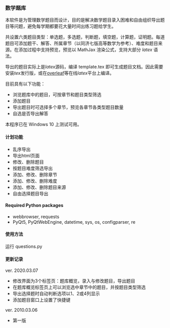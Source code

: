 ### 数学题库

本软件是为管理数学题目而设计，目的是解决数学题目录入困难和自由组织导出题目等问题，避免每学期都要花大量时间出练习题给学生。

共设置六类题目类型：单选题，多选题，判断题，填空题，计算题，证明题。每道题目可添加题干、解答、所属章节（以同济七版高等数学为参考）、难度和题目来源。在添加过程中支持预览，预览以 MathJax 渲染公式，支持大部分 $latex$ 语法。

导出的题目实际上是$latex$源码，编译 template.tex 即可生成题目文档。因此需要安装$tex$发行版，或在[overleaf](https://cn.overleaf.com/)等在线$latex$平台上编译。

目前具有以下功能：
- 浏览题库中的题目，可按章节和题目类型筛选
- 添加题目
- 导出题目时可选择多个章节，预览各章节各类型题目数量
- 自选是否导出解答

本程序已在 Windows 10 上测试可用。

#### 计划功能
- 乱序导出
- 导出html页面
- 修改、删除题目
- 按题目难度筛选导出
- 添加、修改、删除章节
- 添加、修改、删除难度
- 添加、修改、删除题目来源
- 自由选择题目导出

#### Required Python packages
- webbrowser, requests
- PyQt5, PyQtWebEngine, datetime, sys, os, configparser, re

#### 使用方法

运行 questions.py

#### 更新记录

ver. 2020.03.07
- 修改界面为3个标签页：题库概览，录入与修改题目，导出题目
- 在题库概览标签页上可以浏览选中章节中的题目，并按题目类型筛选
- 导出选择题时自动判断选项以1、2或4列显示
- 添加题目窗口上设置了快捷键

ver. 2010.03.06
- 第一版
